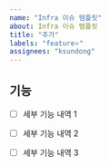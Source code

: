 ```yaml
---
name: "Infra 이슈 템플릿"
about: Infra 이슈 템플릿
title: "추가"
labels: "feature⭐️"
assignees: "ksundong"
---
```


## 기능

- [ ] 세부 기능 내역 1
- [ ] 세부 기능 내역 2
- [ ] 세부 기능 내역 3

